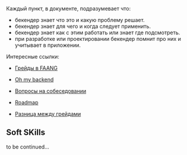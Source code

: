 Каждый пункт, в документе, подразумевает что:

- бекендер знает что это и какую проблему решает.
- бекендер знает для чего и когда следует применить.
- бекендер знает как с этим работать или знает где подсмотреть.
- при разработке или проектировании бекендер помнит про них и учитывает в приложении.

Интересные ссылки:

- [Грейды в FAANG](https://www.levels.fyi/?compare=Apple,Booking.com,Miro,ASML&track=Software%20Engineer)

- [Oh my backend](https://github.com/bzick/oh-my-backend?tab=readme-ov-file)

- [Вопросы на собеседовании](https://habr.com/ru/articles/520472/)

- [Roadmap](https://roadmap.sh/backend)

- [Разница между грейдами](https://vas3k.blog/blog/team/)

## Soft SKills
to be continued...